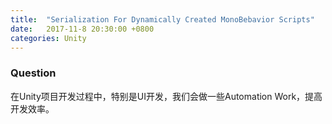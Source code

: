 ```yaml
---
title:  "Serialization For Dynamically Created MonoBebavior Scripts"
date:   2017-11-8 20:30:00 +0800
categories: Unity
---
```




### Question

在Unity项目开发过程中，特别是UI开发，我们会做一些Automation Work，提高开发效率。